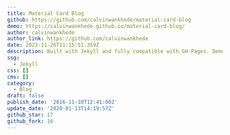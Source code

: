 ```yaml
---
title: Material Card Blog
github: https://github.com/calvinwankhede/material-card-blog
demo: https://calvinwankhede.github.io/material-card-blog/
author: calvinwankhede
author_link: https://github.com/calvinwankhede
date: 2023-11-26T11:15:51.359Z
description: Built with Jekyll and fully compatible with GH-Pages. Demo at
ssg:
  - Jekyll
css: []
cms: []
category:
  - Blog
draft: false
publish_date: '2016-11-10T12:41:00Z'
update_date: '2020-01-13T14:19:57Z'
github_star: 17
github_fork: 16
---
```

